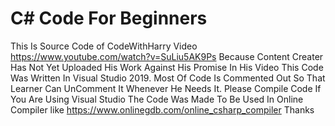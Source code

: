 # C# Code For Beginners
This Is Source Code of CodeWithHarry Video https://www.youtube.com/watch?v=SuLiu5AK9Ps
Because Content Creater Has Not Yet Uploaded His Work Against His Promise In His Video
This Code Was Written In Visual Studio 2019. Most Of Code Is Commented Out So That Learner Can UnComment It Whenever He Needs It.
Please Compile Code If You Are Using Visual Studio
The Code Was Made To Be Used In Online Compiler like https://www.onlinegdb.com/online_csharp_compiler
Thanks
